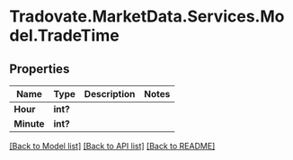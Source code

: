 # Tradovate.MarketData.Services.Model.TradeTime
## Properties

Name | Type | Description | Notes
------------ | ------------- | ------------- | -------------
**Hour** | **int?** |  | 
**Minute** | **int?** |  | 

[[Back to Model list]](../README.md#documentation-for-models) [[Back to API list]](../README.md#documentation-for-api-endpoints) [[Back to README]](../README.md)

